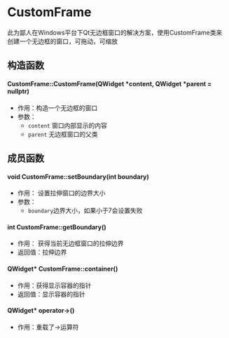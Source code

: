 # CustomFrame

此为鄙人在Windows平台下Qt无边框窗口的解决方案，使用CustomFrame类来创建一个无边框的窗口，可拖动，可缩放

## 构造函数

#### CustomFrame::CustomFrame(QWidget \*content, QWidget \*parent = nullptr)

- 作用：构造一个无边框的窗口
- 参数：
    - `content` 窗口内部显示的内容
    - `parent` 无边框窗口的父类

## 成员函数

#### void CustomFrame::setBoundary(int boundary)

- 作用： 设置拉伸窗口的边界大小
- 参数：
    - `boundary`边界大小，如果小于7会设置失败

#### int CustomFrame::getBoundary()

- 作用： 获得当前无边框窗口的拉伸边界
- 返回值：拉伸边界

#### QWidget* CustomFrame::container()

- 作用：获得显示容器的指针
- 返回值：显示容器的指针

#### QWidget* operator->()

- 作用：重载了->运算符